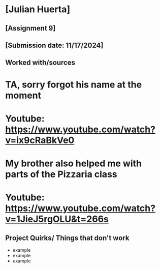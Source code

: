 # [Julian Huerta]
## [Assignment 9]
## [Submission date: 11/17/2024]
## Worked with/sources 
# TA, sorry forgot his name at the moment
# Youtube: https://www.youtube.com/watch?v=ix9cRaBkVe0
# My brother also helped me with parts of the Pizzaria class
# Youtube: https://www.youtube.com/watch?v=1JieJ5rgOLU&t=266s
## Project Quirks/ Things that don't work
* example
* example
* example

